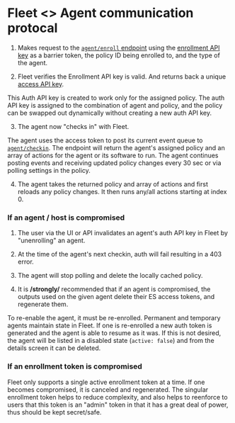 # Fleet <> Agent communication protocal

1. Makes request to the [`agent/enroll` endpoint](/docs/api/fleet.asciidoc) using the [enrollment API key](api_keys.md) as a barrier token, the policy ID being enrolled to, and the type of the agent.

2. Fleet verifies the Enrollment API key is valid. And returns back a unique [access API key](api_keys.md).

This Auth API key is created to work only for the assigned policy.
The auth API key is assigned to the combination of agent and policy, and the policy can be swapped out dynamically without creating a new auth API key.

3. The agent now "checks in" with Fleet.

The agent uses the access token to post its current event queue to [`agent/checkin`](/docs/api/fleet.asciidoc). The endpoint will return the agent's assigned policy and an array of actions for the agent or its software to run.
The agent continues posting events and receiving updated policy changes every 30 sec or via polling settings in the policy.

4. The agent takes the returned policy and array of actions and first reloads any policy changes. It then runs any/all actions starting at index 0.

### If an agent / host is compromised

1. The user via the UI or API invalidates an agent's auth API key in Fleet by "unenrolling" an agent.

2. At the time of the agent's next checkin, auth will fail resulting in a 403 error.

3. The agent will stop polling and delete the locally cached policy.

4. It is **/strongly/** recommended that if an agent is compromised, the outputs used on the given agent delete their ES access tokens, and regenerate them.

To re-enable the agent, it must be re-enrolled. Permanent and temporary agents maintain state in Fleet. If one is re-enrolled a new auth token is generated and the agent is able to resume as it was. If this is not desired, the agent will be listed in a disabled state (`active: false`) and from the details screen it can be deleted.

### If an enrollment token is compromised

Fleet only supports a single active enrollment token at a time. If one becomes compromised, it is canceled and regenerated.
The singular enrollment token helps to reduce complexity, and also helps to reenforce to users that this token is an "admin" token in that it has a great deal of power, thus should be kept secret/safe.
